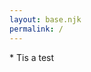 ```yaml
---
layout: base.njk
permalink: /
---
```

<main class="px-4 max-w-md mx-auto text-center">
* Tis a test
</main>
